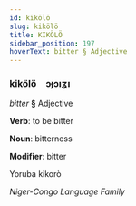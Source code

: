 ```yaml
---
id: kikölö
slug: kikölö
title: KİKÖLÖ
sidebar_position: 197
hoverText: bitter § Adjective
---
```


### kikölö&emsp;<span kind="abugida">ɔɟɔıʓı</span>

*bitter* **§** Adjective

**Verb**: to be bitter

**Noun**: bitterness

**Modifier**: bitter

Yoruba kikorò 

*Niger-Congo Language Family*
